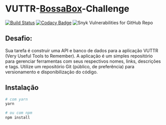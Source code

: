 # VUTTR-[BossaBox](bossabox.com)-Challenge

[![Build Status](https://travis-ci.org/CaioStoduto/VUTTR-BossaBox-Challenge.svg?branch=master)](https://travis-ci.org/CaioStoduto/VUTTR-BossaBox-Challenge)
[![Codacy Badge](https://app.codacy.com/project/badge/Grade/5a3df14d1eb243e3922d73c6f8a501be)](https://www.codacy.com/manual/CaioStoduto/VUTTR-BossaBox-Challenge/dashboard?utm_source=github.com&amp;utm_medium=referral&amp;utm_content=CaioStoduto/VUTTR-BossaBox-Challenge&amp;utm_campaign=Badge_Grade)
![Snyk Vulnerabilities for GitHub Repo](https://img.shields.io/snyk/vulnerabilities/github/CaioStoduto/VUTTR-BossaBox-Challenge)

## Desafio:
Sua tarefa é construir uma API e banco de dados para a aplicação VUTTR (Very Useful Tools to Remember). A aplicação é um simples repositório para gerenciar ferramentas com seus respectivos nomes, links, descrições e tags. Utilize um repositório Git (público, de preferência) para versionamento e disponibilização do código.

## Instalação

```bash
# com yarn
yarn

# ou com npm
npm install
```
